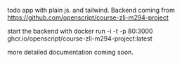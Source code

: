 todo app with plain js. and tailwind. Backend coming from https://github.com/openscript/course-zli-m294-project


start the backend with docker run -i -t -p 80:3000 ghcr.io/openscript/course-zli-m294-project:latest

more detailed documentation coming soon.
